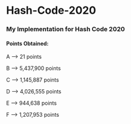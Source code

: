 # Hash-Code-2020
### My Implementation for Hash Code 2020

#### Points Obtained:

A --> 21 points

B --> 5,437,900 points

C --> 1,145,887 points

D --> 4,026,555 points

E --> 944,638 points

F --> 1,207,953 points

